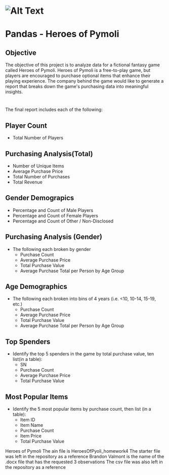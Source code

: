 # ![Alt Text](https://www.bing.com/th?id=OIP.MttTLWDg79zrqMuVkzBN1gHaEK&w=288&h=168&c=7&o=5&pid=1.7)
# Pandas - Heroes of Pymoli
## Objective
The objective of this project is to analyze data for a fictional fantasy game called Heroes of Pymoli. Heroes of Pymoli is a free-to-play game, but players are encouraged to purchase optional items that enhance their playing experience.  The company behind the game would like to generate a report that breaks down the game's purchasing data into meaningful insights.

#
The final report includes each of the following:

## Player Count
  * Total Number of Players
  
## Purchasing Analysis(Total)
  * Number of Unique Items
  * Average Purchase Price
  * Total Number of Purchases
  * Total Revenue
  
## Gender Demograpics
  * Percentage and Count of Male Players
  * Percentage and Count of Female Players
  * Percentage and Count of Other / Non-Disclosed
  
## Purchasing Analysis (Gender)
 * The following each broken by gender
   * Purchase Count
   * Average Purchase Price
   * Total Purchase Value
   * Average Purchase Total per Person by Age Group

## Age Demographics
 * The following each broken into bins of 4 years (i.e. <10, 10-14, 15-19, etc.)
   * Purchase Count
   * Average Purchase Price
   * Total Purchase Value
   * Average Purchase Total per Person by Age Group
   
## Top Spenders
 * Identify the top 5 spenders in the game by total purchase value, ten list(in a table):
   * SN
   * Purchase Count
   * Average Purchase Price
   * Total Purchase Value

## Most Popular Items
 * Identify the 5 most popular items by purchase count, then list (in a table):
   * Item ID
   * Item Name
   * Purchase Count
   * Item Price
   * Total Purchase Value
















Heroes of Pymoli
The ain file is HeroesOfPyoli_homework4
The starter file was left in the repository as a reference
Brandon Valmont is the name of the .docx file that has the requested 3 observations
The csv file was also left in the repository as a reference
